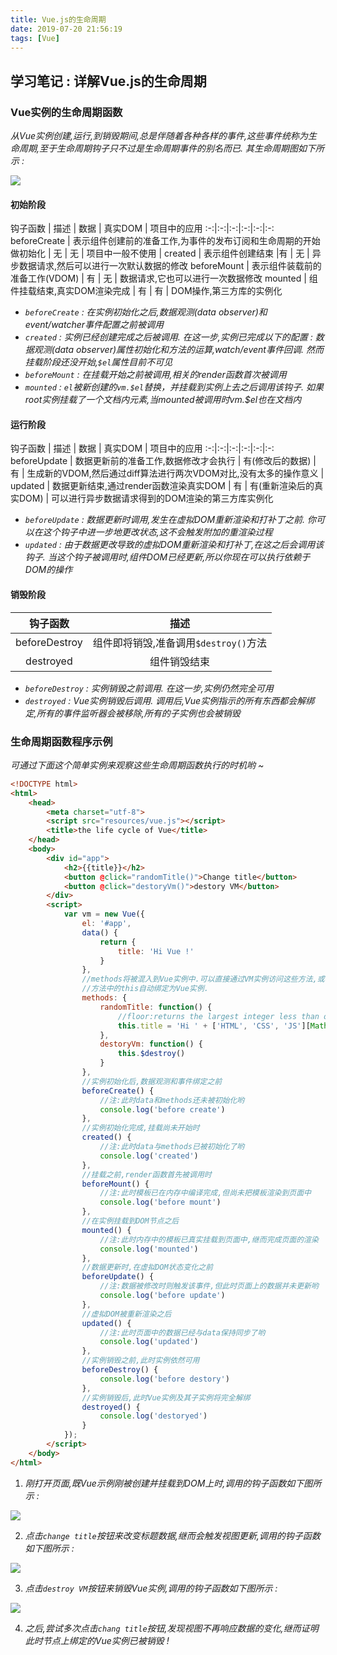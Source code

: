 ```yaml
---
title: Vue.js的生命周期
date: 2019-07-20 21:56:19
tags: [Vue]
---
```


## 学习笔记 : 详解Vue.js的生命周期

### Vue实例的生命周期函数
*从Vue实例创建,运行,到销毁期间,总是伴随着各种各样的事件,这些事件统称为生命周期,至于生命周期钩子只不过是生命周期事件的别名而已. 其生命周期图如下所示 :*

![](Vue-js的生命周期/Vue-lifecycle.png)

#### 初始阶段
钩子函数 | 描述 | 数据 | 真实DOM | 项目中的应用
:-:|:-:|:-:|:-:|:-:|:-:
beforeCreate | 表示组件创建前的准备工作,为事件的发布订阅和生命周期的开始做初始化     | 无 | 无 | 项目中一般不使用 |
created      | 表示组件创建结束                                                  |有  | 无 | 异步数据请求,然后可以进行一次默认数据的修改
beforeMount  | 表示组件装载前的准备工作(VDOM)                                     | 有 | 无 | 数据请求,它也可以进行一次数据修改
mounted      | 组件挂载结束,真实DOM渲染完成                                       | 有 | 有 | DOM操作,第三方库的实例化

- *`beforeCreate` : 在实例初始化之后,数据观测(data observer)和event/watcher事件配置之前被调用*
- *`created` : 实例已经创建完成之后被调用. 在这一步,实例已完成以下的配置 : 数据观测(data observer)属性初始化和方法的运算,watch/event事件回调. 然而挂载阶段还没开始,`$el`属性目前不可见*
- *`beforeMount` : 在挂载开始之前被调用,相关的render函数首次被调用*
- *`mounted` : `el`被新创建的`vm.$el`替换，并挂载到实例上去之后调用该钩子. 如果root实例挂载了一个文档内元素,当mounted被调用时vm.$el也在文档内*


#### 运行阶段
钩子函数 | 描述 | 数据 | 真实DOM | 项目中的应用
:-:|:-:|:-:|:-:|:-:|:-:
beforeUpdate | 数据更新前的准备工作,数据修改才会执行   | 有(修改后的数据) | 有 | 生成新的VDOM,然后通过diff算法进行两次VDOM对比,没有太多的操作意义 |
updated      | 数据更新结束,通过render函数渲染真实DOM | 有 | 有(重新渲染后的真实DOM) | 可以进行异步数据请求得到的DOM渲染的第三方库实例化

- *`beforeUpdate` : 数据更新时调用,发生在虚拟DOM重新渲染和打补丁之前. 你可以在这个钩子中进一步地更改状态,这不会触发附加的重渲染过程*
- *`updated` : 由于数据更改导致的虚拟DOM重新渲染和打补丁,在这之后会调用该钩子. 当这个钩子被调用时,组件DOM已经更新,所以你现在可以执行依赖于DOM的操作*


#### 销毁阶段
钩子函数 | 描述
:-:|:-:
beforeDestroy | 组件即将销毁,准备调用`$destroy()`方法 |
destroyed     | 组件销毁结束 |

- *`beforeDestroy` : 实例销毁之前调用. 在这一步,实例仍然完全可用*
- *`destroyed` : Vue实例销毁后调用. 调用后,Vue实例指示的所有东西都会解绑定,所有的事件监听器会被移除,所有的子实例也会被销毁*



### 生命周期函数程序示例
*可通过下面这个简单实例来观察这些生命周期函数执行的时机哟 ~*
```html
<!DOCTYPE html>
<html>
	<head>
		<meta charset="utf-8">
		<script src="resources/vue.js"></script>
		<title>the life cycle of Vue</title>
	</head>
	<body>
		<div id="app">
			<h2>{{title}}</h2>
			<button @click="randomTitle()">Change title</button>
			<button @click="destoryVm()">destory VM</button>
		</div>
		<script>
			var vm = new Vue({
				el: '#app',
				data() {
					return {
						title: 'Hi Vue !'
					}
				},
				//methods将被混入到Vue实例中.可以直接通过VM实例访问这些方法,或者在指令表达式中使用.
				//方法中的this自动绑定为Vue实例.
				methods: {
					randomTitle: function() {
						//floor:returns the largest integer less than or equal to a number. 
						this.title = 'Hi ' + ['HTML', 'CSS', 'JS'][Math.floor(Math.random() * 2.99)]
					},
					destoryVm: function() {
						this.$destroy()
					}
				},
				//实例初始化后,数据观测和事件绑定之前
				beforeCreate() {
					//注:此时data和methods还未被初始化哟
					console.log('before create')
				},
				//实例初始化完成,挂载尚未开始时 
				created() {
					//注:此时data与methods已被初始化了哟
					console.log('created')
				},
				//挂载之前,render函数首先被调用时
				beforeMount() {
					//注:此时模板已在内存中编译完成,但尚未把模板渲染到页面中
					console.log('before mount')
				},
				//在实例挂载到DOM节点之后
				mounted() {
					//注:此时内存中的模板已真实挂载到页面中,继而完成页面的渲染
					console.log('mounted')
				},
				//数据更新时,在虚拟DOM状态变化之前
				beforeUpdate() {
					//注:数据被修改时则触发该事件,但此时页面上的数据并未更新哟
					console.log('before update')
				},
				//虚拟DOM被重新渲染之后
				updated() {
					//注:此时页面中的数据已经与data保持同步了哟
					console.log('updated')
				},
				//实例销毁之前,此时实例依然可用
				beforeDestroy() {
					console.log('before destory')
				},
				//实例销毁后,此时Vue实例及其子实例将完全解绑
				destroyed() {
					console.log('destoryed')
				}
			});
		</script>
	</body>
</html>
```
1. *刚打开页面,既Vue示例刚被创建并挂载到DOM上时,调用的钩子函数如下图所示 :*

![](Vue-js的生命周期\vue-lifecycle-created+mounted.PNG)

2. *点击`change title`按钮来改变标题数据,继而会触发视图更新,调用的钩子函数如下图所示 :*

![](Vue-js的生命周期\vue-lifecycle-updated.PNG)

3. *点击`destroy VM`按钮来销毁Vue实例,调用的钩子函数如下图所示 :*

![](Vue-js的生命周期\vue-lifecycle-destroyed.PNG)

4. *之后,尝试多次点击`chang title`按钮,发现视图不再响应数据的变化,继而证明此时节点上绑定的Vue实例已被销毁 !*